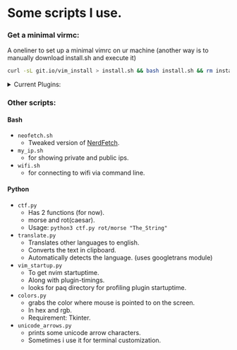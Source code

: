 # Some scripts I use.

### Get a minimal virmc:

A oneliner to set up a minimal vimrc on ur machine (another way is to manually download install.sh and execute it)

```sh
curl -sL git.io/vim_install > install.sh && bash install.sh && rm install.sh
```
<details>
<summary>Current Plugins:</summary>
<ul>
<li> vim-closetag</li>
<li> vim-floaterm</li>
<li> onedark theme</li>
<li> fzf-vim</li>
<li> vim-polyglot</li>
<li> auto-pairs</li>
</ul>
</details>

### Other scripts:

#### Bash

* `neofetch.sh`
	* Tweaked version of [NerdFetch](https://github.com/ThatOneCalculator/NerdFetch).
* `my_ip.sh`
	* for showing private and public ips.
* `wifi.sh` 
	* for connecting to wifi via command line.

#### Python
* `ctf.py`
	* Has 2 functions (for now).
	* morse and rot(caesar).
	* Usage: `python3 ctf.py rot/morse "The_String"`
* `translate.py`
	* Translates other languages to english.
	* Converts the text in clipboard.
	* Automatically detects the language. (uses googletrans module)
* `vim_startup.py`
	* To get nvim startuptime.
	* Along with plugin-timings.
	* looks for paq directory for profiling plugin startuptime.
* `colors.py` 
	* grabs the color where mouse is pointed to on the screen.
	* In hex and rgb.
	* Requirement: Tkinter.
* `unicode_arrows.py` 
	* prints some unicode arrow characters.
	* Sometimes i use it for terminal customization.
